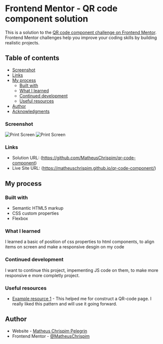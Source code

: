 # Frontend Mentor - QR code component solution

This is a solution to the [QR code component challenge on Frontend Mentor](https://www.frontendmentor.io/challenges/qr-code-component-iux_sIO_H). Frontend Mentor challenges help you improve your coding skills by building realistic projects. 

## Table of contents

  - [Screenshot](#screenshot)
  - [Links](#links)
- [My process](#my-process)
  - [Built with](#built-with)
  - [What I learned](#what-i-learned)
  - [Continued development](#continued-development)
  - [Useful resources](#useful-resources)
- [Author](#author)
- [Acknowledgments](#acknowledgments)



### Screenshot

![Print Screen](.src/images/screenshot-desktop.png)
![Print Screen](.src/images/screenshot-mobile.png.png)


### Links

- Solution URL: (https://github.com/MatheusChrispim/qr-code-component)
- Live Site URL: (https://matheuschrispim.github.io/qr-code-component/)

## My process

### Built with

- Semantic HTML5 markup
- CSS custom properties
- Flexbox


### What I learned

I learned a basic of position of css properties to html components, to align items on screen and make a responsive desgin on my code


### Continued development

I want to continue this project, impementing JS code on them, to make more responsive e more completly project.


### Useful resources

- [Example resource 1](https://www.youtube.com/watch?v=2Be9CRqKr3Y&ab_channel=ProfessorJos%C3%A9deAssis) - This helped me for construct a QR-code page. I really liked this pattern and will use it going forward.


## Author

- Website - [Matheus Chrispim Pelegrin](https://www.your-site.com)
- Frontend Mentor - [@MatheusChrispim](https://www.frontendmentor.io/profile/@MatheusChrispim)

